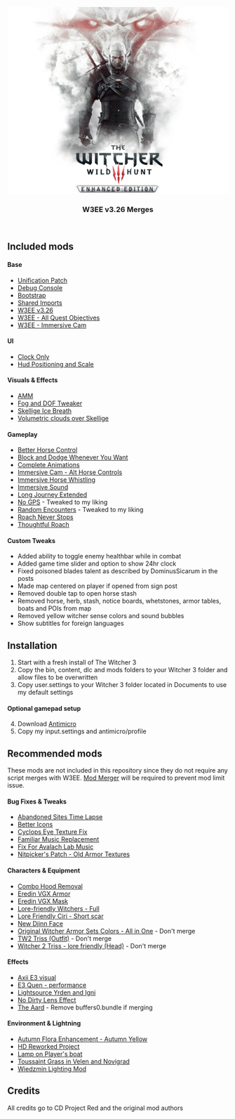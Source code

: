 <p align="center">
  <img src="./.github/banner.png" />

  <h3 align="center">
    W3EE v3.26 Merges
  </h3>
</p>

<br>

## Included mods

#### Base
- [Unification Patch](https://www.nexusmods.com/witcher3/mods/2134/?)
- [Debug Console](https://www.nexusmods.com/witcher3/mods/1555/?)
- [Bootstrap](https://www.nexusmods.com/witcher3/mods/2109/?)
- [Shared Imports](https://www.nexusmods.com/witcher3/mods/2110/?)
- [W3EE v3.26](https://www.nexusmods.com/witcher3/mods/2521/?)
- [W3EE - All Quest Objectives](https://www.nexusmods.com/witcher3/mods/2521/?)
- [W3EE - Immersive Cam](https://www.nexusmods.com/witcher3/mods/2521/?)

#### UI
- [Clock Only](https://www.nexusmods.com/witcher3/mods/1662/?)
- [Hud Positioning and Scale](https://www.nexusmods.com/witcher3/mods/861?)

#### Visuals & Effects
- [AMM](https://www.nexusmods.com/witcher3/mods/780?)
- [Fog and DOF Tweaker](https://www.nexusmods.com/witcher3/mods/2609?)
- [Skellige Ice Breath](https://www.nexusmods.com/witcher3/mods/1257/?)
- [Volumetric clouds over Skellige](https://www.nexusmods.com/witcher3/mods/1302/?)

#### Gameplay
- [Better Horse Control](https://www.nexusmods.com/witcher3/mods/2000?)
- [Block and Dodge Whenever You Want](https://www.nexusmods.com/witcher3/mods/1080/?)
- [Complete Animations](https://www.nexusmods.com/witcher3/mods/2632/?)
- [Immersive Cam - Alt Horse Controls](https://www.nexusmods.com/witcher3/mods/689/?)
- [Immersive Horse Whistling](https://www.nexusmods.com/witcher3/mods/2651/?)
- [Immersive Sound](https://www.nexusmods.com/witcher3/mods/1921/?)
- [Long Journey Extended](https://www.nexusmods.com/witcher3/mods/1630/?)
- [No GPS](https://www.nexusmods.com/witcher3/mods/1562/?) - Tweaked to my liking
- [Random Encounters](https://www.nexusmods.com/witcher3/mods/785/?) - Tweaked to my liking
- [Roach Never Stops](https://www.nexusmods.com/witcher3/mods/2288/?)
- [Thoughtful Roach](https://www.nexusmods.com/witcher3/mods/1586/?)

#### Custom Tweaks
- Added ability to toggle enemy healthbar while in combat
- Added game time slider and option to show 24hr clock
- Fixed poisoned blades talent as described by DominusSicarum in the posts
- Made map centered on player if opened from sign post
- Removed double tap to open horse stash
- Removed horse, herb, stash, notice boards, whetstones, armor tables, boats and POIs from map
- Removed yellow witcher sense colors and sound bubbles
- Show subtitles for foreign languages

## Installation
1. Start with a fresh install of The Witcher 3
2. Copy the bin, content, dlc and mods folders to your Witcher 3 folder and allow files to be overwritten
3. Copy user.settings to your Witcher 3 folder located in Documents to use my default settings

#### Optional gamepad setup
4. Download [Antimicro](https://github.com/AntiMicro/antimicro)
5. Copy my input.settings and antimicro/profile

## Recommended mods
These mods are not included in this repository since they do not require any script merges with W3EE. [Mod Merger](https://www.nexusmods.com/witcher3/mods/1931/?) will be required to prevent mod limit issue.

#### Bug Fixes & Tweaks
- [Abandoned Sites Time Lapse](https://www.nexusmods.com/witcher3/mods/2635/?)
- [Better Icons](https://www.nexusmods.com/witcher3/mods/1701/?)
- [Cyclops Eye Texture Fix](https://www.nexusmods.com/witcher3/mods/746?)
- [Familiar Music Replacement](https://www.nexusmods.com/witcher3/mods/1922?)
- [Fix For Avalach Lab Music](https://www.nexusmods.com/witcher3/mods/2165/?)
- [Nitpicker's Patch - Old Armor Textures](https://www.nexusmods.com/witcher3/mods/2117/?)

#### Characters & Equipment
- [Combo Hood Removal](https://www.nexusmods.com/witcher3/mods/2514?)
- [Eredin VGX Armor](https://www.nexusmods.com/witcher3/mods/1319/?)
- [Eredin VGX Mask](https://www.nexusmods.com/witcher3/mods/2077/?)
- [Lore-friendly Witchers - Full](https://www.nexusmods.com/witcher3/mods/390/?)
- [Lore Friendly Ciri - Short scar](https://www.nexusmods.com/witcher3/mods/685/?)
- [New Djinn Face](https://www.nexusmods.com/witcher3/mods/554/?)
- [Original Witcher Armor Sets Colors - All in One](https://www.nexusmods.com/witcher3/mods/1536/?) - Don't merge
- [TW2 Triss (Outfit)](https://www.nexusmods.com/witcher3/mods/2223/?) - Don't merge
- [Witcher 2 Triss - lore friendly (Head)](https://www.nexusmods.com/witcher3/mods/2748/?) - Don't merge

#### Effects
- [Axii E3 visual](https://www.nexusmods.com/witcher3/mods/594/?)
- [E3 Quen - performance](https://www.nexusmods.com/witcher3/mods/2366/?)
- [Lightsource Yrden and Igni](https://www.nexusmods.com/witcher3/mods/2853?)
- [No Dirty Lens Effect](https://www.nexusmods.com/witcher3/mods/347/?)
- [The Aard](https://www.nexusmods.com/witcher3/mods/2346/?) - Remove buffers0.bundle if merging

#### Environment & Lightning
- [Autumn Flora Enhancement - Autumn Yellow](https://www.nexusmods.com/witcher3/mods/942/?)
- [HD Reworked Project](https://www.nexusmods.com/witcher3/mods/1021/?)
- [Lamp on Player's boat](https://www.nexusmods.com/witcher3/mods/2770/?)
- [Toussaint Grass in Velen and Novigrad](https://www.nexusmods.com/witcher3/mods/1836/?)
- [Wiedzmin Lighting Mod](https://www.nexusmods.com/witcher3/mods/2358/?)

## Credits
All credits go to CD Project Red and the original mod authors
